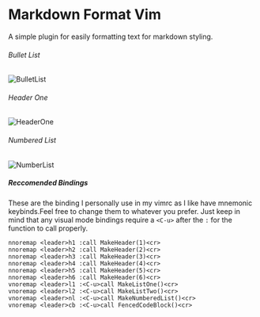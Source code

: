 Markdown Format Vim
===================

A simple plugin for easily formatting text for markdown styling.

###### Bullet List
![BulletList](http://i.imgur.com/SIyhUBr.gif)

###### Header One
![HeaderOne](http://i.imgur.com/5yCN7GM.gif)

###### Numbered List
![NumberList](http://i.imgur.com/EKg8tcn.gif)

##### Reccomended Bindings
These are the binding I personally use in my vimrc as I like have mnemonic keybinds.Feel free to change them to whatever you prefer. Just keep in mind that any visual mode bindings require a `<C-u>` after the `:` for the function to call properly.

``` vim
nnoremap <leader>h1 :call MakeHeader(1)<cr>
nnoremap <leader>h2 :call MakeHeader(2)<cr>
nnoremap <leader>h3 :call MakeHeader(3)<cr>
nnoremap <leader>h4 :call MakeHeader(4)<cr>
nnoremap <leader>h5 :call MakeHeader(5)<cr>
nnoremap <leader>h6 :call MakeHeader(6)<cr>
vnoremap <leader>l1 :<C-u>call MakeListOne()<cr>
vnoremap <leader>l2 :<C-u>call MakeListTwo()<cr>
vnoremap <leader>nl :<C-u>call MakeNumberedList()<cr>
vnoremap <leader>cb :<C-u>call FencedCodeBlock()<cr>
```

